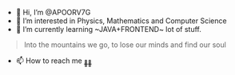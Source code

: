 - 👋 Hi, I’m @APOORV7G
- 👀 I’m interested in Physics, Mathematics and Computer Science
- 🌱 I’m currently learning ~JAVA+FRONTEND~ lot of stuff.
<!---- 💞️ I’m looking to collaborate on --->
> Into the mountains we go, to lose our minds and find our soul
- 📫 How to reach me [<sub>👨‍🎓</sub>](https://apoorv7g.github.io/portfolio/)
<!---
APOORV7G/APOORV7G is a ✨ special ✨ repository because its `README.md` (this file) appears on your GitHub profile.
You can click the Preview link to take a look at your changes.
--->
